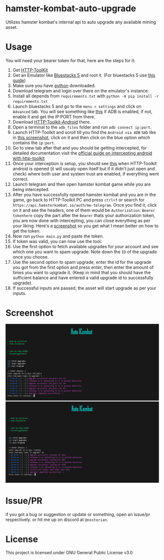 # hamster-kombat-auto-upgrade
Utilizes hamster kombat's internal api to auto upgrade any available mining asset.


# Usage
You will need your bearer token for that, here are the steps for it:
1. Get [HTTP-ToolKit](https://httptoolkit.com/)
2. Get an Emulator like [Bluestacks 5](https://www.bluestacks.com/) and root it. (For bluestacks 5 use [this guide](https://kimlisoft.com/how-to-root-bluestacks-5/))
3. Make sure you have [python](https://www.python.org/downloads/) downloaded.
4. Download telegram and login over there on the emulator's instance.
5. Install all depends from `requirements.txt` with `python -m pip install -r requirements.txt`
6. Launch bluestacks 5 and go to the `menu > settings` and click on `Advanced` tab. You will see something like [this](https://raw.githubusercontent.com/fw-real/hamster-kombat-auto-upgrade/main/screenshots/adbss.png) if ADB is enabled, if not, enable it and get the IP:PORT from there.
7. Download [HTTP-Toolkit-Android](https://play.google.com/store/apps/details?id=tech.httptoolkit.android.v1&hl=en_IN) there.
8. Open a terminal to the `adb_files` folder and run `adb connect ip:port`.
9. Launch HTTP-Toolkit and scroll till you find the `Android via ADB` tab like in [this screenshot](https://raw.githubusercontent.com/fw-real/hamster-kombat-auto-upgrade/main/screenshots/httptoolkitss.png), click on it and then click on the blue option which contains the `ip:port`.
10. Go to view tab after that and you should be getting intercepted, for detailed documentation visit the [official guide on intercepting android with http-toolkit](https://httptoolkit.com/docs/guides/android/)
11. Once your interception is setup, you should see [this](https://raw.githubusercontent.com/fw-real/hamster-kombat-auto-upgrade/main/screenshots/interceptingss.png) when HTTP-Toolkit android is opened (it will usualy open itself but if it didn't just open and check) where both user and system trust are enabled, if everything went correct.
12. Launch telegram and then open hamster kombat game while you are being intercepted.
13. After you have successfully opened hamster kombat and you are in the game, go back to HTTP-Toolkit PC and press `ctrl+f` or search for `https://api.hamsterkombat.io/auth/me-telegram`. Once you find it, click on it and see the headers, one of them would be `Authorization`: `Bearer tokenhere` copy the part after the `Bearer` thats your authorization token, you are now done with intercepting, you can close everything as per your liking. Here's a [screenshot](https://raw.githubusercontent.com/fw-real/hamster-kombat-auto-upgrade/main/screenshots/req.png) so you get what I mean better on how to get the token.
14. Now run `python main.py` and paste the token.
15. If token was valid, you can now use the tool.
16. Use the first option to fetch available upgrades for your account and see which one you want to spam upgrade. Note down the `ID` of the upgrade once you choose.
17. Use the second option to spam upgrade, enter the id for the upgrade you got from the first option and press enter, then enter the amount of times you want to upgrade it. (Keep in mind that you should have the sufficient balance and have entered a valid upgrade id to successfully upgrade).
18. If successful inputs are passed, the asset will start upgrade as per your inputs.

# Screenshot
![ui](https://raw.githubusercontent.com/fw-real/hamster-kombat-auto-upgrade/main/screenshots/Screenshot%202024-06-09%20210306.png)
![ui2](https://raw.githubusercontent.com/fw-real/hamster-kombat-auto-upgrade/main/screenshots/Screenshot%202024-06-09%20205949.png)


# Issue/PR
if you got a bug or suggestion or update or something, open an issue/pr respectively. or hit me up on discord at `@nostorian`.

# License
This project is licensed under GNU General Public License v3.0
